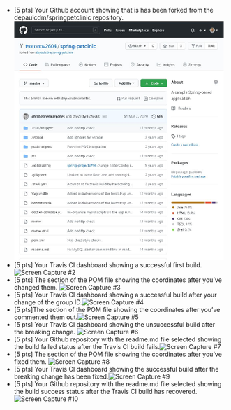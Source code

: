 - [5 pts] Your Github account showing that is has been forked from the depaulcdm/springpetclinic repository.
![Screen Capture #1](images/fork.JPG)
- [5 pts] Your Travis CI dashboard showing a successful first build.
![Screen Capture #2](images/goNodes.JPG)
- [5 pts] The section of the POM file showing the coordinates after you’ve changed them.
![Screen Capture #3](images/antIvyBuild.JPG)
- [5 pts] Your Travis CI dashboard showing a successful build after your change of the group
ID.![Screen Capture #4](images/jarFile.JPG)
- [5 pts]The section of the POM file showing the coordinates after you’ve commented them
out.![Screen Capture #5](images/jarFile.JPG)
- [5 pts] Your Travis CI dashboard showing the unsuccessful build after the breaking change.
![Screen Capture #6](images/jarFile.JPG)
- [5 pts] Your Github repository with the readme.md file selected showing the build failed
status after the Travis CI build fails.![Screen Capture #7](images/jarFile.JPG)
- [5 pts] The section of the POM file showing the coordinates after you’ve fixed them.
![Screen Capture #8](images/jarFile.JPG)
- [5 pts] Your Travis CI dashboard showing the successful build after the breaking change has
been fixed.![Screen Capture #9](images/jarFile.JPG)
- [5 pts] Your Github repository with the readme.md file selected showing the build success
status after the Travis CI build has recovered.![Screen Capture #10](images/jarFile.JPG)
